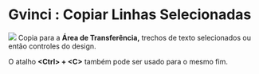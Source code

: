# Gvinci : Copiar Linhas Selecionadas

![](http://www.gvinci.com.br/manual/copiagv5.png) Copia para a **Área de Transferência,** trechos de texto selecionados ou então controles do design.

O atalho **&lt;Ctrl&gt; + &lt;C&gt;** também pode ser usado para o mesmo fim.

